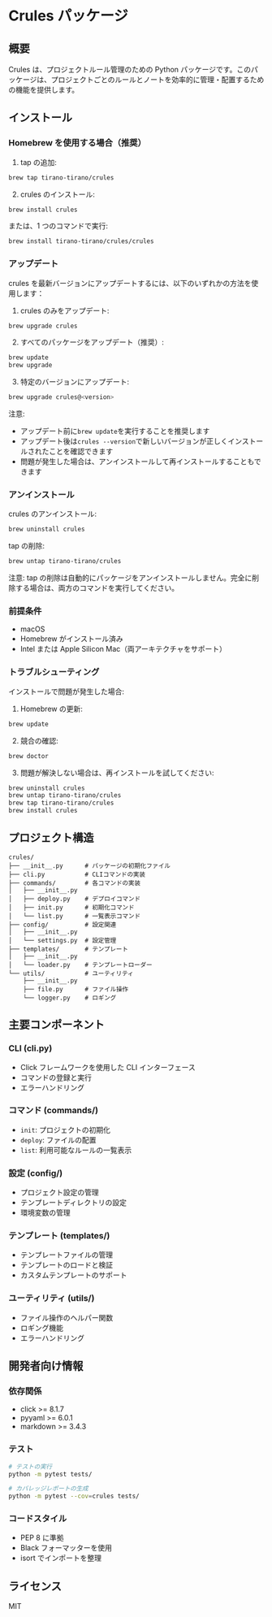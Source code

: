 # Crules パッケージ

## 概要

Crules は、プロジェクトルール管理のための Python パッケージです。このパッケージは、プロジェクトごとのルールとノートを効率的に管理・配置するための機能を提供します。

## インストール

### Homebrew を使用する場合（推奨）

1. tap の追加:

```bash
brew tap tirano-tirano/crules
```

2. crules のインストール:

```bash
brew install crules
```

または、1 つのコマンドで実行:

```bash
brew install tirano-tirano/crules/crules
```

### アップデート

crules を最新バージョンにアップデートするには、以下のいずれかの方法を使用します：

1. crules のみをアップデート:

```bash
brew upgrade crules
```

2. すべてのパッケージをアップデート（推奨）:

```bash
brew update
brew upgrade
```

3. 特定のバージョンにアップデート:

```bash
brew upgrade crules@<version>
```

注意:

- アップデート前に`brew update`を実行することを推奨します
- アップデート後は`crules --version`で新しいバージョンが正しくインストールされたことを確認できます
- 問題が発生した場合は、アンインストールして再インストールすることもできます

### アンインストール

crules のアンインストール:

```bash
brew uninstall crules
```

tap の削除:

```bash
brew untap tirano-tirano/crules
```

注意: tap の削除は自動的にパッケージをアンインストールしません。完全に削除する場合は、両方のコマンドを実行してください。

### 前提条件

- macOS
- Homebrew がインストール済み
- Intel または Apple Silicon Mac（両アーキテクチャをサポート）

### トラブルシューティング

インストールで問題が発生した場合:

1. Homebrew の更新:

```bash
brew update
```

2. 競合の確認:

```bash
brew doctor
```

3. 問題が解決しない場合は、再インストールを試してください:

```bash
brew uninstall crules
brew untap tirano-tirano/crules
brew tap tirano-tirano/crules
brew install crules
```

## プロジェクト構造

```
crules/
├── __init__.py      # パッケージの初期化ファイル
├── cli.py           # CLIコマンドの実装
├── commands/        # 各コマンドの実装
│   ├── __init__.py
│   ├── deploy.py    # デプロイコマンド
│   ├── init.py      # 初期化コマンド
│   └── list.py      # 一覧表示コマンド
├── config/          # 設定関連
│   ├── __init__.py
│   └── settings.py  # 設定管理
├── templates/       # テンプレート
│   ├── __init__.py
│   └── loader.py    # テンプレートローダー
└── utils/           # ユーティリティ
    ├── __init__.py
    ├── file.py      # ファイル操作
    └── logger.py    # ロギング
```

## 主要コンポーネント

### CLI (cli.py)

- Click フレームワークを使用した CLI インターフェース
- コマンドの登録と実行
- エラーハンドリング

### コマンド (commands/)

- `init`: プロジェクトの初期化
- `deploy`: ファイルの配置
- `list`: 利用可能なルールの一覧表示

### 設定 (config/)

- プロジェクト設定の管理
- テンプレートディレクトリの設定
- 環境変数の管理

### テンプレート (templates/)

- テンプレートファイルの管理
- テンプレートのロードと検証
- カスタムテンプレートのサポート

### ユーティリティ (utils/)

- ファイル操作のヘルパー関数
- ロギング機能
- エラーハンドリング

## 開発者向け情報

### 依存関係

- click >= 8.1.7
- pyyaml >= 6.0.1
- markdown >= 3.4.3

### テスト

```bash
# テストの実行
python -m pytest tests/

# カバレッジレポートの生成
python -m pytest --cov=crules tests/
```

### コードスタイル

- PEP 8 に準拠
- Black フォーマッターを使用
- isort でインポートを整理

## ライセンス

MIT
